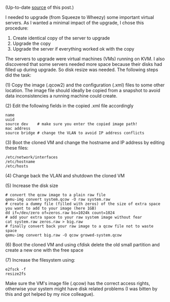 (Up-to-date [source](https://github.com/jreisinger/blog/blob/master/posts/clone-and-resize-kvm-virtual-machine.md) of this post.)

I needed to upgrade (from Squeeze to Wheezy) some important virtual servers. As
I wanted a minimal impact of the upgrade, I chose this procedure:

1. Create identical copy of the server to upgrade
2. Upgrade the copy
3. Upgrade the server if everything worked ok with the copy

The servers to upgrade were virtual machines (VMs) running on KVM. I also
discovered that some servers needed more space because their disks had filled
up during upgrade. So disk resize was needed. The following steps did the task:

(1) Copy the image (.qcow2) and the configuration (.xml) files to some other
location. The image file should ideally be copied from a snapshot to avoid data
inconsistencies a running machine could create.

(2) Edit the following fields in the copied .xml file accordingly

    name
    uuid
    source dev    # make sure you enter the copied image path!
    mac address
    source bridge # change the VLAN to avoid IP address conflicts

(3) Boot the cloned VM and change the hostname and IP address by editing these files:

    /etc/network/interfaces
    /etc/hostname
    /etc/hosts

(4) Change back the VLAN and shutdown the cloned VM

(5) Increase the disk size

    # convert the qcow image to a plain raw file
    qemu-img convert system.qcow -O raw system.raw
    # create a dummy file (filled with zeros) of the size of extra space you want to add to your image (here 1GB)
    dd if=/dev/zero of=zeros.raw bs=1024k count=1024
    # add your extra space to your raw system image without fear
    cat system.raw zeros.raw > big.raw
    # finally convert back your raw image to a qcow file not to waste space
    qemu-img convert big.raw -O qcow growed-system.qcow

(6) Boot the cloned VM and using cfdisk delete the old small partition and
create a new one with the free space

(7) Increase the filesystem using:

    e2fsck -f
    resize2fs

Make sure the VM's image file (.qcow) has the correct access rights, otherwise
your system might have disk related problems (I was bitten by this and got
helped by my nice colleague).
